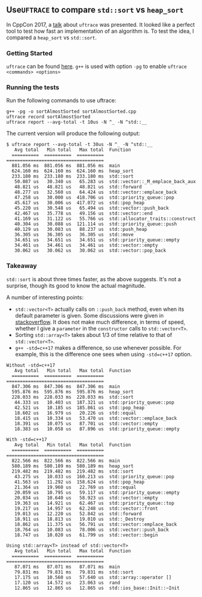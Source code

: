 ## Use`UFTRACE` to compare `std::sort` vs `heap_sort`


In CppCon 2017, a [talk](https://www.youtube.com/watch?v=s0B8hV2O8ps) about `uftrace` was presented. It looked like a perfect tool to test how fast an implementation of an algorithm is. To test the idea, I compared a `heap_sort` vs `std::sort`.

### Getting Started

`uftrace` can be found [here](https://github.com/namhyung/uftrace).
`g++` is used with option `-pg` to enable `uftrace <commands> <options>`

### Running the tests

Run the following commands to use uftrace:
```
g++ -pg -o sortAlmostSorted sortAlmostSorted.cpp
uftrace record sortAlmostSorted
uftrace report --avg-total -t 10us -N ^_ -N ^std::__
```
The current version will produce the following output:

```
$ uftrace report --avg-total -t 30us -N ^_ -N ^std::__
   Avg total   Min total   Max total  Function
  ==========  ==========  ==========  ====================================
  881.056 ms  881.056 ms  881.056 ms  main
  624.160 ms  624.160 ms  624.160 ms  heap_sort
  233.180 ms  233.180 ms  233.180 ms  std::sort
   50.087 us   30.340 us   65.283 us  std::vector::_M_emplace_back_aux
   48.821 us   48.821 us   48.821 us  std::forward
   48.277 us   32.560 us   64.424 us  std::vector::emplace_back
   47.258 us   30.000 us  418.706 us  std::priority_queue::pop
   45.617 us   30.006 us  417.072 us  std::pop_heap
   45.220 us   30.548 us   65.494 us  std::vector::push_back
   42.467 us   35.778 us   49.156 us  std::vector::end
   41.169 us   31.122 us   55.766 us  std::allocator_traits::construct
   40.304 us   30.088 us  121.114 us  std::priority_queue::push
   40.129 us   30.083 us   88.237 us  std::push_heap
   36.305 us   36.305 us   36.305 us  std::move
   34.651 us   34.651 us   34.651 us  std::priority_queue::empty
   34.461 us   34.461 us   34.461 us  std::vector::empty
   30.062 us   30.062 us   30.062 us  std::vector::pop_back
```

### Takeaway

`std::sort` is about three times faster, as the above suggests. It's not a surprise, though its good to know the actual magnitude.

A number of interesting points:

* `std::vector<T>` actually calls on `::push_back` method, even when its default parameter is given. Some discussions were given in [stackoverflow](https://stackoverflow.com/questions/47144488/vectortpush-back-is-used-on-predefined-constructor). It does not make much difference, in terms of speed, whether I give a `parameter` in the `constructor` calls to `std::vector<T>`.
* Sorting `std::array<T>` takes about 1/3 of time relative to that of `std::vector<T>`.
* `g++ -std=c++17` makes a difference, so use whenever possible. For example, this is the difference one sees when using `-std=c++17` option.
    
```
Without -std=c++17
   Avg total   Min total   Max total  Function
  ==========  ==========  ==========  ====================================
  847.306 ms  847.306 ms  847.306 ms  main
  595.876 ms  595.876 ms  595.876 ms  heap_sort
  228.033 ms  228.033 ms  228.033 ms  std::sort
   44.333 us   10.403 us  187.321 us  std::priority_queue::pop
   42.521 us   10.185 us  185.861 us  std::pop_heap
   18.602 us   16.979 us   20.226 us  std::equal
   18.415 us   10.334 us   53.470 us  std::vector::emplace_back
   18.391 us   10.075 us   87.701 us  std::vector::empty
   18.383 us   10.058 us   87.896 us  std::priority_queue::empty

With -std=c++17
   Avg total   Min total   Max total  Function
  ==========  ==========  ==========  ====================================
  822.566 ms  822.566 ms  822.566 ms  main
  580.189 ms  580.189 ms  580.189 ms  heap_sort
  219.482 ms  219.482 ms  219.482 ms  std::sort
   43.275 us   10.033 us  160.213 us  std::priority_queue::pop
   41.563 us   11.292 us  158.624 us  std::pop_heap
   21.364 us   19.960 us   22.769 us  std::equal
   20.059 us   10.795 us   59.117 us  std::priority_queue::empty
   20.034 us   10.640 us   58.923 us  std::vector::empty
   19.363 us   14.921 us   62.467 us  std::priority_queue::top
   19.217 us   14.957 us   62.248 us  std::vector::front
   19.013 us   12.220 us   52.842 us  std::forward
   18.911 us   18.813 us   19.010 us  std::_Destroy
   18.862 us   11.375 us   56.791 us  std::vector::emplace_back
   18.764 us   10.083 us   78.006 us  std::vector::push_back
   18.747 us   10.020 us   61.799 us  std::vector::begin

Using std::array<T> instead of std::vector<T>
   Avg total   Min total   Max total  Function
  ==========  ==========  ==========  ====================================
   87.071 ms   87.071 ms   87.071 ms  main
   79.831 ms   79.831 ms   79.831 ms  std::sort
   17.175 us   10.560 us   57.640 us  std::array::operator []
   17.120 us   14.572 us   23.063 us  rand
   12.865 us   12.865 us   12.865 us  std::ios_base::Init::~Init
```

